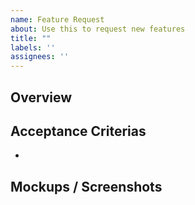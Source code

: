 ```yaml
---
name: Feature Request
about: Use this to request new features
title: ""
labels: ''
assignees: ''
---
```


## Overview


## Acceptance Criterias
-

## Mockups / Screenshots
